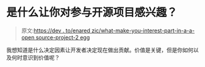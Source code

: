 # 是什么让你对参与开源项目感兴趣？

> 原文:[https://dev . to/enared zic/what-make-you-interest-part-in-a-a-open source-project-2 egg](https://dev.to/enaredzic/what-makes-you-interested-in-taking-part-in-an-open-source-project-2egg)

我想知道是什么决定因素让开发者决定现在做出贡献。价值是关键，但是你如何以及何时意识到价值呢？